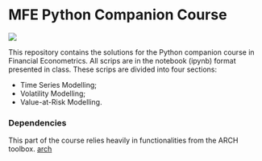 # MFE Python Companion Course
[![](https://www.iconattitude.com/icons/open_icon_library/apps/png/256/python2.5.png)](https://www.kevinsheppard.com/teaching/python/)

This repository contains the solutions for the Python companion course in Financial Econometrics. All scrips are in the notebook (ipynb) format presented in class. These scrips are divided into four sections:

  - Time Series Modelling;
  - Volatility Modelling;
  - Value-at-Risk Modelling.

### Dependencies
This part of the course relies heavily in functionalities from the ARCH toolbox. 
[arch](https://arch.readthedocs.io/en/latest/index.html)